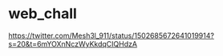# web_chall
https://twitter.com/Mesh3l_911/status/1502685672641019914?s=20&t=6mYOXnNczWyKkdqCIQHdzA
